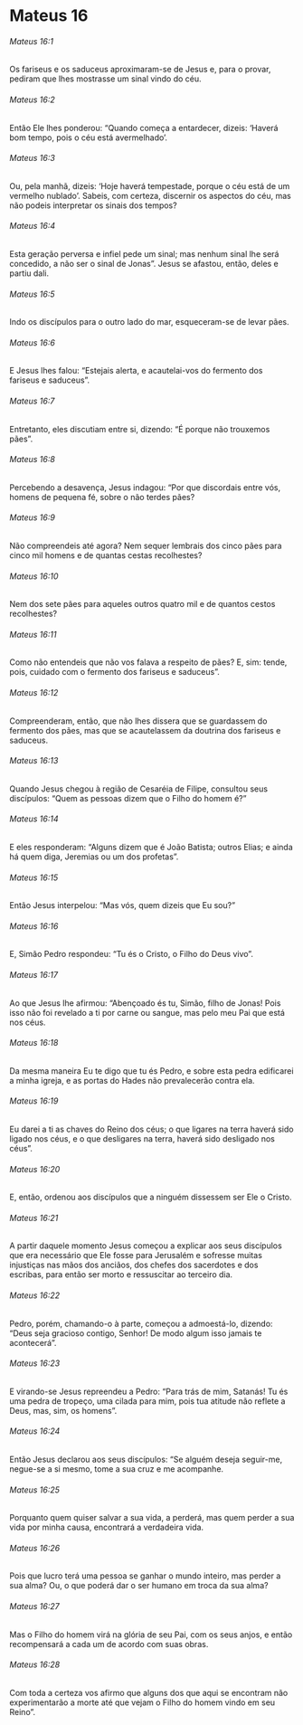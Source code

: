 # Mateus 16

###### Mateus 16:1

Os fariseus e os saduceus aproximaram-se de Jesus e, para o provar, pediram que lhes mostrasse um sinal vindo do céu.

###### Mateus 16:2

Então Ele lhes ponderou: “Quando começa a entardecer, dizeis: ‘Haverá bom tempo, pois o céu está avermelhado’.

###### Mateus 16:3

Ou, pela manhã, dizeis: ‘Hoje haverá tempestade, porque o céu está de um vermelho nublado’. Sabeis, com certeza, discernir os aspectos do céu, mas não podeis interpretar os sinais dos tempos?

###### Mateus 16:4

Esta geração perversa e infiel pede um sinal; mas nenhum sinal lhe será concedido, a não ser o sinal de Jonas”. Jesus se afastou, então, deles e partiu dali.

###### Mateus 16:5

Indo os discípulos para o outro lado do mar, esqueceram-se de levar pães.

###### Mateus 16:6

E Jesus lhes falou: “Estejais alerta, e acautelai-vos do fermento dos fariseus e saduceus”.

###### Mateus 16:7

Entretanto, eles discutiam entre si, dizendo: “É porque não trouxemos pães”.

###### Mateus 16:8

Percebendo a desavença, Jesus indagou: “Por que discordais entre vós, homens de pequena fé, sobre o não terdes pães?

###### Mateus 16:9

Não compreendeis até agora? Nem sequer lembrais dos cinco pães para cinco mil homens e de quantas cestas recolhestes?

###### Mateus 16:10

Nem dos sete pães para aqueles outros quatro mil e de quantos cestos recolhestes?

###### Mateus 16:11

Como não entendeis que não vos falava a respeito de pães? E, sim: tende, pois, cuidado com o fermento dos fariseus e saduceus”.

###### Mateus 16:12

Compreenderam, então, que não lhes dissera que se guardassem do fermento dos pães, mas que se acautelassem da doutrina dos fariseus e saduceus.

###### Mateus 16:13

Quando Jesus chegou à região de Cesaréia de Filipe, consultou seus discípulos: “Quem as pessoas dizem que o Filho do homem é?”

###### Mateus 16:14

E eles responderam: “Alguns dizem que é João Batista; outros Elias; e ainda há quem diga, Jeremias ou um dos profetas”.

###### Mateus 16:15

Então Jesus interpelou: “Mas vós, quem dizeis que Eu sou?”

###### Mateus 16:16

E, Simão Pedro respondeu: “Tu és o Cristo, o Filho do Deus vivo”.

###### Mateus 16:17

Ao que Jesus lhe afirmou: “Abençoado és tu, Simão, filho de Jonas! Pois isso não foi revelado a ti por carne ou sangue, mas pelo meu Pai que está nos céus.

###### Mateus 16:18

Da mesma maneira Eu te digo que tu és Pedro, e sobre esta pedra edificarei a minha igreja, e as portas do Hades não prevalecerão contra ela.

###### Mateus 16:19

Eu darei a ti as chaves do Reino dos céus; o que ligares na terra haverá sido ligado nos céus, e o que desligares na terra, haverá sido desligado nos céus”.

###### Mateus 16:20

E, então, ordenou aos discípulos que a ninguém dissessem ser Ele o Cristo.

###### Mateus 16:21

A partir daquele momento Jesus começou a explicar aos seus discípulos que era necessário que Ele fosse para Jerusalém e sofresse muitas injustiças nas mãos dos anciãos, dos chefes dos sacerdotes e dos escribas, para então ser morto e ressuscitar ao terceiro dia.

###### Mateus 16:22

Pedro, porém, chamando-o à parte, começou a admoestá-lo, dizendo: “Deus seja gracioso contigo, Senhor! De modo algum isso jamais te acontecerá”.

###### Mateus 16:23

E virando-se Jesus repreendeu a Pedro: “Para trás de mim, Satanás! Tu és uma pedra de tropeço, uma cilada para mim, pois tua atitude não reflete a Deus, mas, sim, os homens”.

###### Mateus 16:24

Então Jesus declarou aos seus discípulos: “Se alguém deseja seguir-me, negue-se a si mesmo, tome a sua cruz e me acompanhe.

###### Mateus 16:25

Porquanto quem quiser salvar a sua vida, a perderá, mas quem perder a sua vida por minha causa, encontrará a verdadeira vida.

###### Mateus 16:26

Pois que lucro terá uma pessoa se ganhar o mundo inteiro, mas perder a sua alma? Ou, o que poderá dar o ser humano em troca da sua alma?

###### Mateus 16:27

Mas o Filho do homem virá na glória de seu Pai, com os seus anjos, e então recompensará a cada um de acordo com suas obras.

###### Mateus 16:28

Com toda a certeza vos afirmo que alguns dos que aqui se encontram não experimentarão a morte até que vejam o Filho do homem vindo em seu Reino”.


